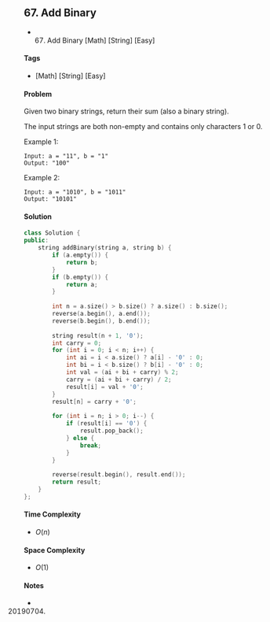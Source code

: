 ## 67. Add Binary
- 67. Add Binary [Math] [String] [Easy]

#### Tags
- [Math] [String] [Easy]

#### Problem
Given two binary strings, return their sum (also a binary string).

The input strings are both non-empty and contains only characters 1 or 0.

Example 1:

    Input: a = "11", b = "1"
    Output: "100"

Example 2:

    Input: a = "1010", b = "1011"
    Output: "10101"

#### Solution
``` C++
class Solution {
public:
    string addBinary(string a, string b) {
        if (a.empty()) {
            return b;
        }
        if (b.empty()) {
            return a;
        }
        
        int n = a.size() > b.size() ? a.size() : b.size();
        reverse(a.begin(), a.end());
        reverse(b.begin(), b.end());
        
        string result(n + 1, '0');
        int carry = 0;
        for (int i = 0; i < n; i++) {
            int ai = i < a.size() ? a[i] - '0' : 0;
            int bi = i < b.size() ? b[i] - '0' : 0;
            int val = (ai + bi + carry) % 2;
            carry = (ai + bi + carry) / 2;
            result[i] = val + '0';
        }
        result[n] = carry + '0';
        
        for (int i = n; i > 0; i--) {
            if (result[i] == '0') {
                result.pop_back();
            } else {
                break;
            }
        }
        
        reverse(result.begin(), result.end());
        return result;
    }
};
```

#### Time Complexity
- $O(n)$

#### Space Complexity
- $O(1)$

#### Notes
- 20190704.
